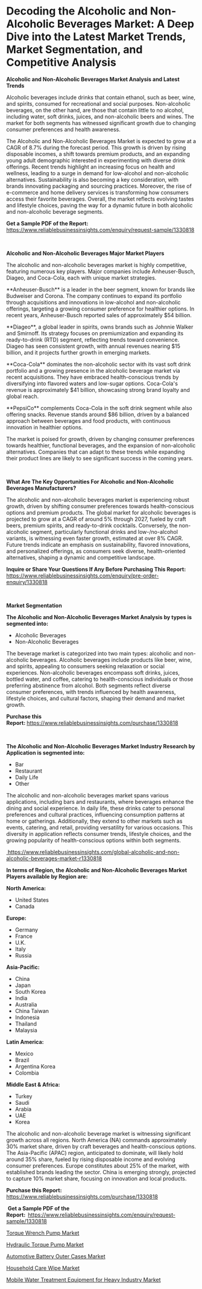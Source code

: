 <p><h1>Decoding the Alcoholic and Non-Alcoholic Beverages Market: A Deep Dive into the Latest Market Trends, Market Segmentation, and Competitive Analysis</h1></p><p><strong>Alcoholic and Non-Alcoholic Beverages Market Analysis and Latest Trends</strong></p>
<p><p>Alcoholic beverages include drinks that contain ethanol, such as beer, wine, and spirits, consumed for recreational and social purposes. Non-alcoholic beverages, on the other hand, are those that contain little to no alcohol, including water, soft drinks, juices, and non-alcoholic beers and wines. The market for both segments has witnessed significant growth due to changing consumer preferences and health awareness.</p><p>The Alcoholic and Non-Alcoholic Beverages Market is expected to grow at a CAGR of 8.7% during the forecast period. This growth is driven by rising disposable incomes, a shift towards premium products, and an expanding young adult demographic interested in experimenting with diverse drink offerings. Recent trends highlight an increasing focus on health and wellness, leading to a surge in demand for low-alcohol and non-alcoholic alternatives. Sustainability is also becoming a key consideration, with brands innovating packaging and sourcing practices. Moreover, the rise of e-commerce and home delivery services is transforming how consumers access their favorite beverages. Overall, the market reflects evolving tastes and lifestyle choices, paving the way for a dynamic future in both alcoholic and non-alcoholic beverage segments.</p></p>
<p><strong>Get a Sample PDF of the Report:&nbsp;</strong> <a href="https://www.reliablebusinessinsights.com/enquiry/request-sample/1330818?utm_campaign=62&utm_medium=2&utm_source=Github&utm_content=ia&utm_term=16102024&utm_id=alcoholic-and-non-alcoholic-beverages">https://www.reliablebusinessinsights.com/enquiry/request-sample/1330818</a></p>
<p>&nbsp;</p>
<p><strong>Alcoholic and Non-Alcoholic Beverages Major Market Players</strong></p>
<p><p>The alcoholic and non-alcoholic beverages market is highly competitive, featuring numerous key players. Major companies include Anheuser-Busch, Diageo, and Coca-Cola, each with unique market strategies.</p><p>**Anheuser-Busch** is a leader in the beer segment, known for brands like Budweiser and Corona. The company continues to expand its portfolio through acquisitions and innovations in low-alcohol and non-alcoholic offerings, targeting a growing consumer preference for healthier options. In recent years, Anheuser-Busch reported sales of approximately $54 billion.</p><p>**Diageo**, a global leader in spirits, owns brands such as Johnnie Walker and Smirnoff. Its strategy focuses on premiumization and expanding its ready-to-drink (RTD) segment, reflecting trends toward convenience. Diageo has seen consistent growth, with annual revenues nearing $15 billion, and it projects further growth in emerging markets.</p><p>**Coca-Cola** dominates the non-alcoholic sector with its vast soft drink portfolio and a growing presence in the alcoholic beverage market via recent acquisitions. They have embraced health-conscious trends by diversifying into flavored waters and low-sugar options. Coca-Cola's revenue is approximately $41 billion, showcasing strong brand loyalty and global reach.</p><p>**PepsiCo** complements Coca-Cola in the soft drink segment while also offering snacks. Revenue stands around $86 billion, driven by a balanced approach between beverages and food products, with continuous innovation in healthier options.</p><p>The market is poised for growth, driven by changing consumer preferences towards healthier, functional beverages, and the expansion of non-alcoholic alternatives. Companies that can adapt to these trends while expanding their product lines are likely to see significant success in the coming years.</p></p>
<p>&nbsp;</p>
<p><strong>What Are The Key Opportunities For Alcoholic and Non-Alcoholic Beverages Manufacturers?</strong></p>
<p><p>The alcoholic and non-alcoholic beverages market is experiencing robust growth, driven by shifting consumer preferences towards health-conscious options and premium products. The global market for alcoholic beverages is projected to grow at a CAGR of around 5% through 2027, fueled by craft beers, premium spirits, and ready-to-drink cocktails. Conversely, the non-alcoholic segment, particularly functional drinks and low-/no-alcohol variants, is witnessing even faster growth, estimated at over 8% CAGR. Future trends indicate an emphasis on sustainability, flavored innovations, and personalized offerings, as consumers seek diverse, health-oriented alternatives, shaping a dynamic and competitive landscape.</p></p>
<p><strong>Inquire or Share Your Questions If Any Before Purchasing This Report:</strong> <a href="https://www.reliablebusinessinsights.com/enquiry/pre-order-enquiry/1330818?utm_campaign=62&utm_medium=2&utm_source=Github&utm_content=ia&utm_term=16102024&utm_id=alcoholic-and-non-alcoholic-beverages">https://www.reliablebusinessinsights.com/enquiry/pre-order-enquiry/1330818</a></p>
<p>&nbsp;</p>
<p><strong>Market Segmentation</strong></p>
<p><strong>The Alcoholic and Non-Alcoholic Beverages Market Analysis by types is segmented into:</strong></p>
<p><ul><li>Alcoholic Beverages</li><li>Non-Alcoholic Beverages</li></ul></p>
<p><p>The beverage market is categorized into two main types: alcoholic and non-alcoholic beverages. Alcoholic beverages include products like beer, wine, and spirits, appealing to consumers seeking relaxation or social experiences. Non-alcoholic beverages encompass soft drinks, juices, bottled water, and coffee, catering to health-conscious individuals or those preferring abstinence from alcohol. Both segments reflect diverse consumer preferences, with trends influenced by health awareness, lifestyle choices, and cultural factors, shaping their demand and market growth.</p></p>
<p><strong>Purchase this Report:&nbsp;</strong><a href="https://www.reliablebusinessinsights.com/purchase/1330818?utm_campaign=62&utm_medium=2&utm_source=Github&utm_content=ia&utm_term=16102024&utm_id=alcoholic-and-non-alcoholic-beverages">https://www.reliablebusinessinsights.com/purchase/1330818</a></p>
<p>&nbsp;</p>
<p><strong>The Alcoholic and Non-Alcoholic Beverages Market Industry Research by Application is segmented into:</strong></p>
<p><ul><li>Bar</li><li>Restaurant</li><li>Daily Life</li><li>Other</li></ul></p>
<p><p>The alcoholic and non-alcoholic beverages market spans various applications, including bars and restaurants, where beverages enhance the dining and social experience. In daily life, these drinks cater to personal preferences and cultural practices, influencing consumption patterns at home or gatherings. Additionally, they extend to other markets such as events, catering, and retail, providing versatility for various occasions. This diversity in application reflects consumer trends, lifestyle choices, and the growing popularity of health-conscious options within both segments.</p></p>
<p><a href="https://www.reliablebusinessinsights.com/global-alcoholic-and-non-alcoholic-beverages-market-r1330818?utm_campaign=62&utm_medium=2&utm_source=Github&utm_content=ia&utm_term=16102024&utm_id=alcoholic-and-non-alcoholic-beverages">&nbsp;https://www.reliablebusinessinsights.com/global-alcoholic-and-non-alcoholic-beverages-market-r1330818</a></p>
<p><strong>In terms of Region, the Alcoholic and Non-Alcoholic Beverages Market Players available by Region are:</strong></p>
<p>
    <p> <strong> North America: </strong>
        <ul>
            <li>United States</li>
            <li>Canada</li>
        </ul>
        </p> 
    <p> <strong> Europe: </strong>
        <ul>
            <li>Germany</li>
            <li>France</li>
            <li>U.K.</li>
            <li>Italy</li>
            <li>Russia</li>
        </ul>
        </p> 
    <p> <strong> Asia-Pacific: </strong>
        <ul>
            <li>China</li>
            <li>Japan</li>
            <li>South Korea</li>
            <li>India</li>
            <li>Australia</li>
            <li>China Taiwan</li>
            <li>Indonesia</li>
            <li>Thailand</li>
            <li>Malaysia</li>
        </ul>
        </p> 
    <p> <strong> Latin America: </strong>
        <ul>
            <li>Mexico</li>
            <li>Brazil</li>
            <li>Argentina Korea</li>
            <li>Colombia</li>
        </ul>
        </p> 
    <p> <strong> Middle East & Africa: </strong>
        <ul>
            <li>Turkey</li>
            <li>Saudi</li>
            <li>Arabia</li>
            <li>UAE</li>
            <li>Korea</li>
        </ul>
    </p>
    </p>
<p><p>The alcoholic and non-alcoholic beverage market is witnessing significant growth across all regions. North America (NA) commands approximately 30% market share, driven by craft beverages and health-conscious options. The Asia-Pacific (APAC) region, anticipated to dominate, will likely hold around 35% share, fueled by rising disposable income and evolving consumer preferences. Europe constitutes about 25% of the market, with established brands leading the sector. China is emerging strongly, projected to capture 10% market share, focusing on innovation and local products.</p></p>
<p><strong>Purchase this Report: </strong><a href="https://www.reliablebusinessinsights.com/purchase/1330818?utm_campaign=62&utm_medium=2&utm_source=Github&utm_content=ia&utm_term=16102024&utm_id=alcoholic-and-non-alcoholic-beverages">https://www.reliablebusinessinsights.com/purchase/1330818</a></p>
<p>&nbsp;<strong>Get a Sample PDF of the Report:&nbsp;&nbsp;</strong><a href="https://www.reliablebusinessinsights.com/enquiry/request-sample/1330818?utm_campaign=62&utm_medium=2&utm_source=Github&utm_content=ia&utm_term=16102024&utm_id=alcoholic-and-non-alcoholic-beverages">https://www.reliablebusinessinsights.com/enquiry/request-sample/1330818</a></p>
<p><strong></strong></p>
<p><p><a href="https://issuu.com/reportprime-2/docs/torque-wrench-pump-market-size-2030_2e86930867a374?utm_campaign=62&utm_medium=2&utm_source=Github&utm_content=ia&utm_term=16102024&utm_id=alcoholic-and-non-alcoholic-beverages">Torque Wrench Pump Market</a></p><p><a href="https://issuu.com/reportprime-2/docs/hydraulic-torque-pump-market-size-2_c6ce7987907bd9?utm_campaign=62&utm_medium=2&utm_source=Github&utm_content=ia&utm_term=16102024&utm_id=alcoholic-and-non-alcoholic-beverages">Hydraulic Torque Pump Market</a></p><p><a href="https://github.com/MCGEE-CRANECaitlyn/Market-Research-Report-List-1/blob/main/automotive-battery-outer-cases-market.md?utm_campaign=62&utm_medium=2&utm_source=Github&utm_content=ia&utm_term=16102024&utm_id=alcoholic-and-non-alcoholic-beverages">Automotive Battery Outer Cases Market</a></p><p><a href="https://www.linkedin.com/pulse/booming-household-care-wipe-market-sector-analysis-growth-1lufe?utm_campaign=62&utm_medium=2&utm_source=Github&utm_content=ia&utm_term=16102024&utm_id=alcoholic-and-non-alcoholic-beverages">Household Care Wipe Market</a></p><p><a href="https://github.com/abbiewimld/Market-Research-Report-List-1/blob/main/mobile-water-treatment-equipment-for-heavy-industry-market.md?utm_campaign=62&utm_medium=2&utm_source=Github&utm_content=ia&utm_term=16102024&utm_id=alcoholic-and-non-alcoholic-beverages">Mobile Water Treatment Equipment for Heavy Industry Market</a></p></p>